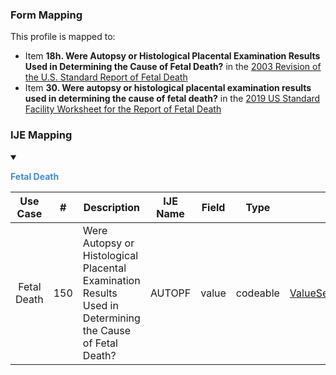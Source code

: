 ### Form Mapping
This profile is mapped to:
 * Item **18h. Were Autopsy or Histological Placental Examination Results Used in Determining the Cause of Fetal Death?** in the [2003 Revision of the U.S. Standard Report of Fetal Death](https://www.cdc.gov/nchs/data/dvs/FDEATH11-03finalACC.pdf)
 * Item **30. Were autopsy or histological placental examination results used in determining the cause of fetal death?** in the [2019 US Standard Facility Worksheet for the Report of Fetal Death](https://www.cdc.gov/nchs/data/dvs/fetal-death-facility-worksheet-2019-508.pdf)

### IJE Mapping

<style>
 .context-menu {cursor: context-menu; color: #438bca;}
 .context-menu:hover {opacity: 0.5;}
</style>
<details open>

<summary>

<strong class='context-menu'> Fetal Death </strong>

</summary>
<table class='grid'>
<thead>
  <tr>
    <th style='text-align: center'><strong>Use Case</strong></th>
    <th><strong>#</strong></th>
    <th><strong>Description</strong></th>
    <th><strong>IJE Name</strong></th>
    <th><strong>Field</strong></th>
    <th><strong>Type</strong></th>
    <th><strong>Value Set/Comments</strong></th>
  </tr>
</thead>
<tbody>
<tr>
  <td style='text-align: center'>Fetal Death</td>
  <td>150</td>
  <td>Were Autopsy or Histological Placental Examination Results Used in Determining the Cause of Fetal Death?</td>
  <td>AUTOPF</td>
  <td>value</td>
  <td>codeable</td>
  <td><a href='https://build.fhir.org/ig/HL7/vr-common-library/ValueSet-ValueSet-yes-no-not-applicable-vr.html'>ValueSetYesNoNotApplicableVitalRecords</a></td>
</tr>

</tbody>
</table>

</details>
<p></p>


